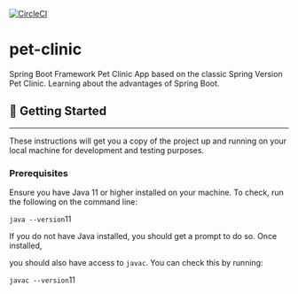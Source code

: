 [![CircleCI](https://dl.circleci.com/status-badge/img/gh/ciaranmckenna/pet-clinic/tree/main.svg?style=svg&circle-token=a45263721fdb7e0f67095142766dbe1e21c2b256)](https://dl.circleci.com/status-badge/redirect/gh/ciaranmckenna/pet-clinic/tree/main)

# pet-clinic

Spring Boot Framework Pet Clinic App based on the classic Spring Version Pet Clinic.
Learning about the advantages of Spring Boot.

## 🚀 Getting Started
---------------

These instructions will get you a copy of the project up and running on
your local machine for development and testing purposes.

### Prerequisites

Ensure you have Java 11 or higher installed on your machine. To check,
run the following on the command line:

`java --version`11

If you do not have Java installed, you should get a prompt to do so.
Once installed,

you should also have access to `javac`. You can check this by running:

`javac --version`11